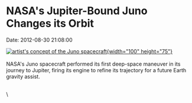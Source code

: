 NASA\'s Jupiter-Bound Juno Changes its Orbit
============================================

Date: 2012-08-30 21:08:00

[![artist\'s concept of the Juno
spacecraft](http://www.jpl.nasa.gov/images/juno/20120830/juno20120830-th.jpg){width="100"
height="75"}](http://www.jpl.nasa.gov/news/news.php?release=2012-272&rn=news.xml&rst=3501)\
\
NASA\'s Juno spacecraft performed its first deep-space maneuver in its
journey to Jupiter, firing its engine to refine its trajectory for a
future Earth gravity assist.

\
\
